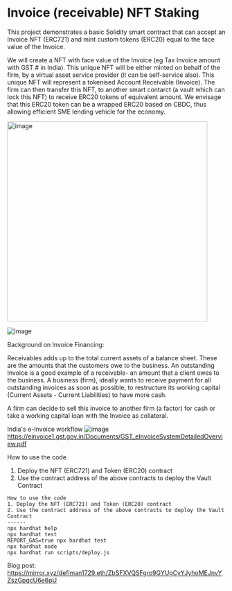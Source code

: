 # Invoice (receivable) NFT Staking 

This project demonstrates a basic Solidity smart contract that can accept an Invoice NFT (ERC721) and mint custom tokens (ERC20) equal to the face value of the Invoice.

We will create a NFT with face value of the Invoice (eg Tax Invoice amount with GST # in India). This unique NFT will be either minted on behalf of the firm, by a virtual asset service provider (it can be self-service also). This unique NFT will represent a tokenised Account Receivable (Invoice). 
The firm can then transfer this NFT, to another smart contarct (a vault which can lock this NFT) to receive ERC20 tokens of equivalent amount. We envisage that this ERC20 token can be a wrapped ERC20 based on CBDC, thus allowing efficient SME lending vehicle for the economy. 

<img width="462" alt="image" src="https://user-images.githubusercontent.com/115624087/197400441-466f0315-03cb-4599-b9a6-55d381489336.png">


![image](https://user-images.githubusercontent.com/115624087/197400157-265d6772-3d96-468c-9dac-4f207f3c3a19.png)

Background on Invoice Financing:

Receivables adds up to the total current assets of a balance sheet. These are the amounts that the customers owe to the business. An outstanding Invoice is a good example of a receivable- an amount that a client owes to the business.
A business (firm), ideally wants to receive payment for all outstanding invoices as soon as possible, to restructure its working capital (Current Assets - Current Liabilities) to have more cash. 

A firm can decide to sell this invoice to another firm (a factor) for cash or take a working capital loan with the Invoice as collateral.

India's e-Invoice workflow
![image](https://user-images.githubusercontent.com/115624087/199880914-55f56ad8-f972-4b02-ba62-5a84466c5825.png)
https://einvoice1.gst.gov.in/Documents/GST_eInvoiceSystemDetailedOverview.pdf

How to use the code
1. Deploy the NFT (ERC721) and Token (ERC20) contract
2. Use the contract address of the above contracts to deploy the Vault Contract


```shell
How to use the code
1. Deploy the NFT (ERC721) and Token (ERC20) contract
2. Use the contract address of the above contracts to deploy the Vault Contract
------
npx hardhat help
npx hardhat test
REPORT_GAS=true npx hardhat test
npx hardhat node
npx hardhat run scripts/deploy.js
```
Blog post: https://mirror.xyz/defiman1729.eth/ZbSFXVQSFgro9GYUgCyYJyhoMEJnvYZszGpqcU6e6pU

